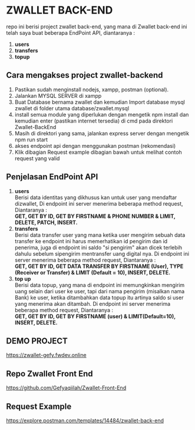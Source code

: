 # ZWALLET BACK-END

repo ini berisi project zwallet back-end, yang mana di Zwallet back-end ini telah saya buat beberapa EndPoint API, diantaranya :

1. <b>users</b>
2. <b>transfers</b>
3. <b>topup</b>

## Cara mengakses project zwallet-backend

1. Pastikan sudah menginstall nodejs, xampp, postman (optional).
2. Jalankan MYSQL SERVER di xampp
3. Buat Database bernama zwallet dan kemudian Import database mysql zwallet di folder utama database/zwallet.mysql
4. install semua module yang diperlukan dengan mengetik npm install dan kemudian enter (pastikan internet tersedia) di cmd pada direktori Zwallet-BackEnd
5. Masih di direktori yang sama, jalankan express server dengan mengetik npm run start
6. akses endpoint api dengan menggunakan postman (rekomendasi)
7. Klik dibagian Request example dibagian bawah untuk melihat contoh request yang valid

## Penjelasan EndPoint API

1.  <b>users</b> <br>
    Berisi data identitas yang dikhusus kan untuk user yang mendaftar dizwallet, Di endpoint ini server menerima beberapa method request, Diantaranya :<br>
    <b>GET, GET BY ID, GET BY FIRSTNAME & PHONE NUMBER & LIMIT, DELETE, PATCH, INSERT.</b>
2.  <b>transfers</b><br>
    Berisi data transfer user yang mana ketika user mengirim sebuah data transfer ke endpoint ini harus memerhatikan id pengirim dan id penerima, juga di endpoint ini saldo "si pengirim" akan dicek terlebih dahulu sebelum sipengirim mentransfer uang digital nya.
    Di endpoint ini server menerima beberapa method request, Diantaranya :<br>
    <b>GET, GET BY ID, GET DATA TRANSFER BY FIRSTNAME (User), TYPE (Receiver or Transfer) & LIMIT (Default = 10), INSERT, DELETE.</b>
3.  <b>top up</b><br>
    Berisi data topup, yang mana di endpoint ini memungkinkan mengirim uang selain dari user ke user, tapi dari nama pengirim (misalkan nama Bank) ke user, ketika ditambahkan data topup itu artinya saldo si user yang menerima akan ditambah.
    Di endpoint ini server menerima beberapa method request, Diantaranya :<br>
    <b>GET, GET BY ID, GET BY FIRSTNAME (user) & LIMIT(Default=10), INSERT, DELETE.</b>

## DEMO PROJECT
https://zwallet-gefy.fwdev.online

## Repo Zwallet Front End
https://github.com/Gefyaqiilah/Zwallet-Front-End

## Request Example 
https://explore.postman.com/templates/14484/zwallet-back-end
